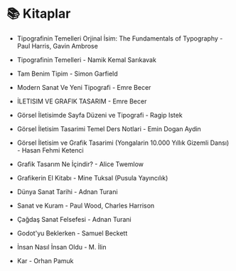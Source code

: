 # 📚 Kitaplar

- Tipografinin Temelleri Orjinal İsim: The Fundamentals of Typography - Paul Harris, Gavin Ambrose
- Tipografinin Temelleri - Namik Kemal Sarıkavak
- Tam Benim Tipim - Simon Garfield
- Modern Sanat Ve Yeni Tipografi - Emre Becer
- İLETISIM VE GRAFIK TASARIM - Emre Becer
- Görsel İletisimde Sayfa Düzeni ve Tipografi - Ragip Istek
- Görsel İletisim Tasarimi Temel Ders Notlari - Emin Dogan Aydin
- Görsel İletisim ve Grafik Tasarimi (Yongalarin 10.000 Yıllık Gizemli Dansı) - Hasan Fehmi Ketenci
- Grafik Tasarım Ne İçindir? - Alice Twemlow
- Grafikerin El Kitabı - Mine Tuksal (Pusula Yayıncılık)
- Dünya Sanat Tarihi - Adnan Turani
- Sanat ve Kuram - Paul Wood, Charles Harrison
- Çağdaş Sanat Felsefesi - Adnan Turani

- Godot'yu Beklerken - Samuel Beckett
- İnsan Nasıl İnsan Oldu - M. İlin
- Kar - Orhan Pamuk
